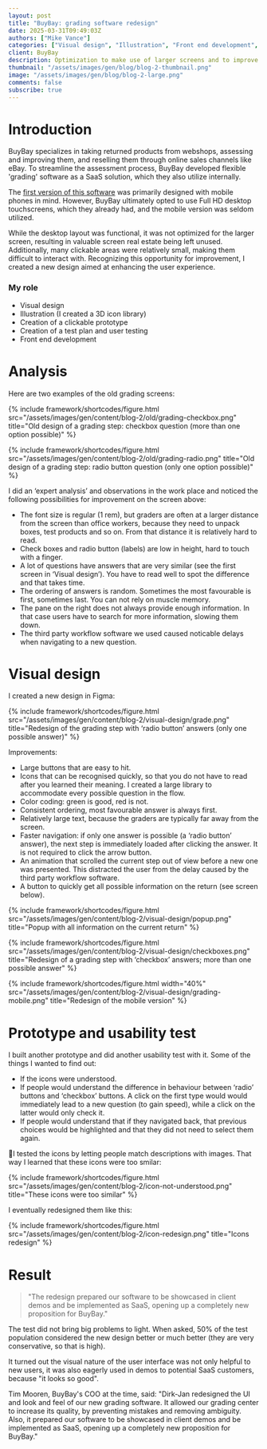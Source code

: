 ```yaml
---
layout: post
title: "BuyBay: grading software redesign"
date: 2025-03-31T09:49:03Z
authors: ["Mike Vance"]
categories: ["Visual design", "Illustration", "Front end development", "Ruby on Rails", "Usability testing"]
client: BuyBay
description: Optimization to make use of larger screens and to improve touch operation.
thumbnail: "/assets/images/gen/blog/blog-2-thumbnail.png"
image: "/assets/images/gen/blog/blog-2-large.png"
comments: false
subscribe: true
---
```


# Introduction

BuyBay specializes in taking returned products from webshops, assessing and improving them, and reselling them through online sales channels like eBay. To streamline the assessment process, BuyBay developed flexible 'grading' software as a SaaS solution, which they also utilize internally.

The [first version of this software](http://localhost:4000/blog/2025-04-01-grading/) was primarily designed with mobile phones in mind. However, BuyBay ultimately opted to use Full HD desktop touchscreens, which they already had, and the mobile version was seldom utilized.

While the desktop layout was functional, it was not optimized for the larger screen, resulting in valuable screen real estate being left unused. Additionally, many clickable areas were relatively small, making them difficult to interact with. Recognizing this opportunity for improvement, I created a new design aimed at enhancing the user experience.

### My role

- Visual design
- Illustration (I created a 3D icon library)
- Creation of a clickable prototype
- Creation of a test plan and user testing
- Front end development

# Analysis

Here are two examples of the old grading screens:


{% include framework/shortcodes/figure.html src="/assets/images/gen/content/blog-2/old/grading-checkbox.png" title="Old design of a grading step: checkbox question (more than one option possible)" %}

{% include framework/shortcodes/figure.html src="/assets/images/gen/content/blog-2/old/grading-radio.png" title="Old design of a grading step: radio button question (only one option possible)" %}

I did an ‘expert analysis’ and observations in the work place and noticed the following possibilities for improvement on the screen above:

- The font size is regular (1 rem), but graders are often at a larger distance from the screen than office workers, because they need to unpack boxes, test products and so on. From that distance it is relatively hard to read.
- Check boxes and radio button (labels) are low in height, hard to touch with a finger.
- A lot of questions have answers that are very similar (see the first screen in ‘Visual design’). You have to read well to spot the difference and that takes time.
- The ordering of answers is random. Sometimes the most favourable is first, sometimes last. You can not rely on muscle memory.
- The pane on the right does not always provide enough information. In that case users have to search for more information, slowing them down.
- The third party workflow software we used caused noticable delays when navigating to a new question.


# Visual design

I created a new design in Figma:

{% include framework/shortcodes/figure.html src="/assets/images/gen/content/blog-2/visual-design/grade.png" title="Redesign of the grading step with ‘radio button’ answers (only one possible answer)" %}

Improvements:
- Large buttons that are easy to hit.
- Icons that can be recognised quickly, so that you do not have to read after you learned their meaning. I created a large library to accommodate every possible question in the flow.
- Color coding: green is good, red is not.
- Consistent ordering, most favourable answer is always first.
- Relatively large text, because the graders are typically far away from the screen.
- Faster navigation: if only one answer is possible (a ‘radio button’ answer), the next step is immediately loaded after clicking the answer. It is not required to click the arrow button.
- An animation that scrolled the current step out of view before a new one was presented. This distracted the user from the delay caused by the third party workflow software.
- A button to quickly get all possible information on the return (see screen below).

{% include framework/shortcodes/figure.html src="/assets/images/gen/content/blog-2/visual-design/popup.png" title="Popup with all information on the current return" %}

{% include framework/shortcodes/figure.html src="/assets/images/gen/content/blog-2/visual-design/checkboxes.png" title="Redesign of a grading step with ‘checkbox’ answers; more than one possible answer" %}

{% include framework/shortcodes/figure.html width="40%" src="/assets/images/gen/content/blog-2/visual-design/grading-mobile.png" title="Redesign of the mobile version" %}


# Prototype and usability test

I built another prototype and did another usability test with it. Some of the things I wanted to find out:

- If the icons were understood.
- If people would understand the difference in behaviour between ‘radio’ buttons and ‘checkbox’ buttons. A click on the first type would would immediately lead to a new question (to gain speed), while a click on the latter would only check it.
- If people would understand that if they navigated back, that previous choices would be highlighted and that they did not need to select them again.

I tested the icons by letting people match descriptions with images. That way I learned that these icons were too smilar:

{% include framework/shortcodes/figure.html src="/assets/images/gen/content/blog-2/icon-not-understood.png" title="These icons were too similar" %}

I eventually redesigned them like this:

{% include framework/shortcodes/figure.html src="/assets/images/gen/content/blog-2/icon-redesign.png" title="Icons redesign" %}

# Result

> "The redesign prepared our software to be showcased in client demos and be implemented as SaaS, opening up a completely new proposition for BuyBay."

The test did not bring big problems to light. When asked, 50% of the test population considered the new design better or much better (they are very conservative, so that is high).

It turned out the visual nature of the user interface was not only helpful to new users, it was also eagerly used in demos to potential SaaS customers, because "it looks so good".

Tim Mooren, BuyBay's COO at the time, said: "Dirk-Jan redesigned the UI and look and feel of our new grading software. It allowed our grading center to increase its quality, by preventing mistakes and removing ambiguity. Also, it prepared our software to be showcased in client demos and be implemented as SaaS, opening up a completely new proposition for BuyBay."
